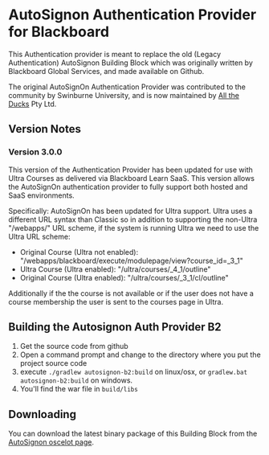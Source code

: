 AutoSignon Authentication Provider for Blackboard
================

This Authentication provider is meant to replace the old (Legacy Authentication) AutoSignon Building Block which was originally written
by Blackboard Global Services, and made available on Github.

The original AutoSignOn Authentication Provider was contributed to the community by Swinburne University, and is now maintained by 
[All the Ducks](https://www.alltheducks.com/) Pty Ltd.

## Version Notes
### Version 3.0.0
This version of the Authentication Provider has been updated for use with Ultra Courses as delivered via Blackboard Learn SaaS. This version allows the AutoSignOn authentication provider to fully support both hosted and SaaS environments.

Specifically:
AutoSignOn has been updated for Ultra support. Ultra uses a different URL syntax than Classic so in addition to supporting the non-Ultra "/webapps/" URL scheme, if the system is running Ultra we need to use the Ultra URL scheme:

* Original Course (Ultra not enabled): "/webapps/blackboard/execute/modulepage/view?course\_id=_3_1"
* Ultra Course (Ultra enabled): "/ultra/courses/_4_1/outline"
* Original Course (Ultra enabled): "/ultra/courses/_3_1/cl/outline"

Additionally if the the course is not available or if the user does not have a course membership the user is sent to the courses page in Ultra.


Building the Autosignon Auth Provider B2
-------

1. Get the source code from github
2. Open a command prompt and change to the directory where you put the project source code
3. execute `./gradlew autosignon-b2:build` on linux/osx, or `gradlew.bat autosignon-b2:build` on windows.
4. You'll find the war file in `build/libs`

Downloading
-------
You can download the latest binary package of this Building Block from the [AutoSignon oscelot page](http://projects.oscelot.org/gf/project/autosignon/).